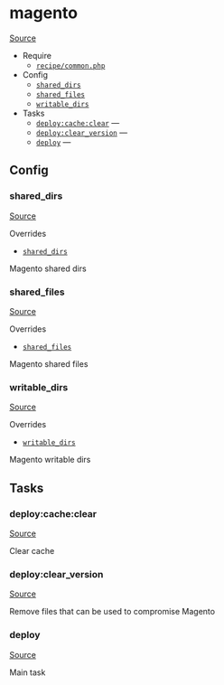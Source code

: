 <!-- DO NOT EDIT THIS FILE! -->
<!-- Instead edit recipe/magento.php -->
<!-- Then run bin/docgen -->

# magento

[Source](/recipe/magento.php)



* Require
  * [`recipe/common.php`](/docs/recipe/common.md)
* Config
  * [`shared_dirs`](#shared_dirs)
  * [`shared_files`](#shared_files)
  * [`writable_dirs`](#writable_dirs)
* Tasks
  * [`deploy:cache:clear`](#deploycacheclear) — 
  * [`deploy:clear_version`](#deployclear_version) — 
  * [`deploy`](#deploy) — 

## Config
### shared_dirs
[Source](/recipe/magento.php#L11)

Overrides
* [`shared_dirs`](/docs/recipe/common.md#shared_dirs)

Magento shared dirs

### shared_files
[Source](/recipe/magento.php#L14)

Overrides
* [`shared_files`](/docs/recipe/common.md#shared_files)

Magento shared files

### writable_dirs
[Source](/recipe/magento.php#L17)

Overrides
* [`writable_dirs`](/docs/recipe/common.md#writable_dirs)

Magento writable dirs


## Tasks
### deploy:cache:clear
[Source](/recipe/magento.php#L22)

Clear cache

### deploy:clear_version
[Source](/recipe/magento.php#L29)

Remove files that can be used to compromise Magento

### deploy
[Source](/recipe/magento.php#L42)

Main task

